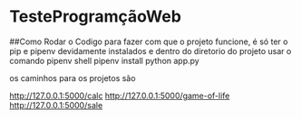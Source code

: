 ﻿# TesteProgramçãoWeb
 
 ##Como Rodar o Codigo
para fazer com que o projeto funcione, é só ter o pip e pipenv devidamente instalados e dentro do diretorio do projeto usar o comando
      pipenv shell
      pipenv install
      python app.py

os caminhos para os projetos são

http://127.0.0.1:5000/calc
http://127.0.0.1:5000/game-of-life
http://127.0.0.1:5000/sale
